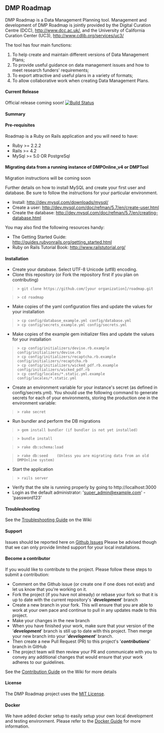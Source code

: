 ## DMP Roadmap

DMP Roadmap is a Data Management Planning tool. Management and development of DMP Roadmap is jointly provided by the Digital Curation Centre (DCC), http://www.dcc.ac.uk/, and the University of California Curation Center (UC3), http://www.cdlib.org/services/uc3/

The tool has four main functions:

1. To help create and maintain different versions of Data Management Plans;
2. To provide useful guidance on data management issues and how to meet research funders' requirements;
3. To export attractive and useful plans in a variety of formats;
4. To allow collaborative work when creating Data Management Plans.

#### Current Release
Official release coming soon!
[![Build Status](https://travis-ci.org/DMPRoadmap/roadmap.svg)](https://travis-ci.org/DMPRoadmap/roadmap)

#### Summary

#### Pre-requisites
Roadmap is a Ruby on Rails application and you will need to have:
* Ruby >= 2.2.2
* Rails >= 4.2
* MySql >= 5.0 OR PostgreSql

#### Migrating data from a running instance of DMPOnline_v4 or DMPTool
Migration instructions will be coming soon

Further details on how to install MySQL and create your first user and database. Be sure to follow the instructions for your particular environment.
* Install: http://dev.mysql.com/downloads/mysql/
* Create a user: http://dev.mysql.com/doc/refman/5.7/en/create-user.html
* Create the database: http://dev.mysql.com/doc/refman/5.7/en/creating-database.html

You may also find the following resources handy:

* The Getting Started Guide: http://guides.rubyonrails.org/getting_started.html
* Ruby on Rails Tutorial Book: http://www.railstutorial.org/

#### Installation
* Create your database. Select UTF-8 Unicode (utf8) encoding.
* Clone this repository (or Fork the repository first if you plan on contributing)

>     > git clone https://github.com/[your organization]/roadmap.git

>     > cd roadmap

* Make copies of the yaml configuration files and update the values for your installation

>     > cp config/database_example.yml config/database.yml
>     > cp config/secrets_example.yml config/secrets.yml

* Make copies of the example gem initializer files and update the values for your installation

>     > cp config/initializers/devise.rb.example config/initializers/devise.rb
>     > cp config/initializers/recaptcha.rb.example config/initializers/recaptcha.rb
>     > cp config/initializers/wicked_pdf.rb.example config/initializers/wicked_pdf.rb
>     > cp config/locales/*.static.yml.example config/locales/*.static.yml

* Create an environment variable for your instance's secret (as defined in config/secrets.yml). You should use the following command to generate secrets for each of your environments, storing the production one in the environment variable:

>     > rake secret

* Run bundler and perform the DB migrations

>     > gem install bundler (if bundler is not yet installed)

>     > bundle install

>     > rake db:schema:load

>     > rake db:seed    (Unless you are migrating data from an old DMPOnline system)

* Start the application

>     > rails server

* Verify that the site is running properly by going to http://localhost:3000
* Login as the default administrator: 'super_admin@example.com' - 'password123'

#### Troubleshooting
See the [Troubleshooting Guide](https://github.com/DMPRoadmap/roadmap/wiki/Troubleshooting) on the Wiki

#### Support
Issues should be reported here on [Github Issues](https://github.com/DMPRoadmap/roadmap/issues)
Please be advised though that we can only provide limited support for your local installations.

#### Become a contributor
If you would like to contribute to the project. Please follow these steps to submit a contribution:
* Comment on the Github issue (or create one if one does not exist) and let us know that you're working on it.
* Fork the project (if you have not already) or rebase your fork so that it is up to date with the current repository's '_**development**_' branch
* Create a new branch in your fork. This will ensure that you are able to work at your own pace and continue to pull in any updates made to this project.
* Make your changes in the new branch
* When you have finished your work, make sure that your version of the '_**development**_' branch is still up to date with this project. Then merge your new branch into your '_**development**_' branch.
* Then create a new Pull Request (PR) to this project's '_**contributions**_' branch in GitHub
* The project team will then review your PR and communicate with you to convey any additional changes that would ensure that your work adheres to our guidelines.

See the [Contribution Guide](https://github.com/DMPRoadmap/roadmap/wiki/Contributing) on the Wiki for more details

#### License
The DMP Roadmap project uses the <a href="./LICENSE.md">MIT License</a>.

#### Docker
We have added docker setup to easily setup your own local development and testing environment.
Please refer to the [Docker Guide](./README_DOCKER) for more information.
